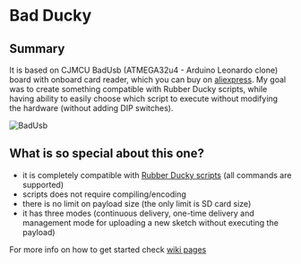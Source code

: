 # Bad Ducky

## Summary 
It is based on CJMCU BadUsb (ATMEGA32u4 - Arduino Leonardo clone) board with onboard card reader, which you can buy on [aliexpress](
https://www.aliexpress.com/item/CJMCU-Virtual-Keyboard-Badusb-USB-TF-Memory-Keyboard-ATMEGA32U4/32815828963.html?spm=a2g0s.9042311.0.0.mhzoBn). My goal was to create something compatible with Rubber Ducky scripts, while having ability to easily choose which script to execute without modifying the hardware (without adding DIP switches).

![BadUsb](https://gyazo.com/49dda63e0360c9cc874be7322f2f2960)

## What is so special about this one?
- it is completely compatible with [Rubber Ducky scripts](https://github.com/hak5darren/USB-Rubber-Ducky/wiki/Duckyscript) (all commands are supported)
- scripts does not require compiling/encoding
- there is no limit on payload size (the only limit is SD card size)
- it has three modes (continuous delivery, one-time delivery and management mode for uploading a new sketch without executing the payload)

For more info on how to get started check [wiki pages](https://github.com/insight1620/CJMCU-BadUSB/wiki)
